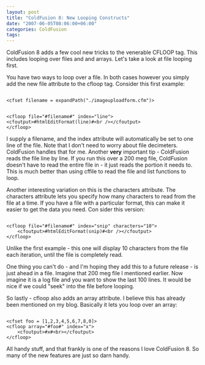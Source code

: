 ```yaml
---
layout: post
title: "ColdFusion 8: New Looping Constructs"
date: "2007-06-05T08:06:00+06:00"
categories: ColdFusion 
tags: 
---
```


ColdFusion 8 adds a few cool new tricks to the venerable CFLOOP tag. This includes looping over files and and arrays. Let's take a look at file looping first.
<!--more-->
You have two ways to loop over a file. In both cases however you simply add the new file attribute to the cfloop tag. Consider this first example:

<code>
&lt;cfset filename = expandPath("./imageuploadform.cfm")&gt;

&lt;cfloop file="#filename#" index="line"&gt;
	&lt;cfoutput&gt;#htmlEditFormat(line)#&lt;br /&gt;&lt;/cfoutput&gt;
&lt;/cfloop&gt;
</code>

I supply a filename, and the index attribute will automatically be set to one line of the file. Note that I don't need to worry about file decimeters. ColdFusion handles that for me. Another <b>very</b> important tip - ColdFusion reads the file line by line. If you run this over a 200 meg file, ColdFusion doesn't have to read the entire file in - it just reads the portion it needs to. This is much better than using cffile to read the file and list functions to loop.

Another interesting variation on this is the characters attribute. The characters attribute lets you specify how many characters to read from the file at a time. If you have a file with a particular format, this can make it easier to get the data you need. Con sider this version:

<code>
&lt;cfloop file="#filename#" index="snip" characters="10"&gt;
	&lt;cfoutput&gt;#htmlEditFormat(snip)#&lt;br /&gt;&lt;/cfoutput&gt;
&lt;/cfloop&gt;
</code>

Unlike the first example - this one will display 10 characters from the file each iteration, until the file is completely read.

One thing you can't do - and I'm hoping they add this to a future release - is just ahead in a file. Imagine that 200 meg file I mentioned earlier. Now imagine it is a log file and you want to show the last 100 lines. It would be nice if we could "seek" into the file before looping.

So lastly - cfloop also adds an array attribute. I believe this has already been mentioned on my blog. Basically it lets you loop over an array:

<code>
&lt;cfset foo = [1,2,3,4,5,6,7,8,0]&gt;
&lt;cfloop array="#foo#" index="x"&gt;
	&lt;cfoutput&gt;#x#&lt;br&gt;&lt;/cfoutput&gt;
&lt;/cfloop&gt;
</code>

All handy stuff, and that frankly is one of the reasons I love ColdFusion 8. So many of the new features are just so darn handy.
